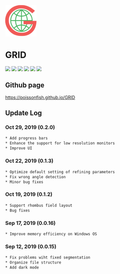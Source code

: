 <img src = "res/GRID_logo.png" width = 100>

# GRID
![](https://img.shields.io/pypi/pyversions/photo_grid.svg?logo=python&logoColor=white)
![](https://img.shields.io/pypi/dm/photo_grid.svg?label=pypi%20downloads&logo=python&logoColor=white)
![](https://img.shields.io/pypi/v/photo_grid.svg?label=pypi%20version&logo=python&logoColor=white)
![](https://api.codacy.com/project/badge/Grade/626008b19df543ecb33a78e8f82f5e91)
![](https://img.shields.io/github/license/poissonfish/photo_grid)
![](https://img.shields.io/github/languages/code-size/poissonfish/photo_grid)


## Github page

https://poissonfish.github.io/GRID

## Update Log

### Oct 29, 2019 (0.2.0)
    * Add progress bars
    * Enhance the support for low resolution monitors
    * Improve UI
  
### Oct 22, 2019 (0.1.3)
    * Optimize default setting of refining parameters
    * Fix wrong angle detection
    * Minor bug fixes

### Oct 19, 2019 (0.1.2)
    * Support rhombus field layout
    * Bug fixes

### Sep 17, 2019 (0.0.16)
    * Improve memory efficiency on Windows OS

### Sep 12, 2019 (0.0.15)
    * Fix problems wiht fixed segmentation
    * Organize file structure
    * Add dark mode
